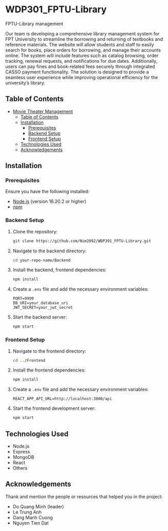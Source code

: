 # WDP301_FPTU-Library

FPTU-Library management

Our team is developing a comprehensive library management system for FPT University to streamline the borrowing and returning of textbooks and reference materials. The website will allow students and staff to easily search for books, place orders for borrowing, and manage their accounts online. The system will include features such as catalog browsing, order tracking, renewal requests, and notifications for due dates. Additionally, users can pay fines and book-related fees securely through integrated CASSO payment functionality. The solution is designed to provide a seamless user experience while improving operational efficiency for the university’s library.

## Table of Contents

- [Movie Theater Management](#movie-theater-management)
  - [Table of Contents](#table-of-contents)
  - [Installation](#installation)
    - [Prerequisites](#prerequisites)
    - [Backend Setup](#backend-setup)
    - [Frontend Setup](#frontend-setup)
  - [Technologies Used](#technologies-used)
  - [Acknowledgements](#acknowledgements)

## Installation

### Prerequisites

Ensure you have the following installed:

- [Node.js](https://nodejs.org/) (version 16.20.2 or higher)
- [npm](https://www.npmjs.com/)

### Backend Setup

1. Clone the repository:

   ```sh
   git clone https://github.com/Nim2092/WDP391_FPTU-Library.git
   ```

2. Navigate to the backend directory:

   ```sh
   cd your-repo-name/Backend
   ```

3. Install the backend, frontend dependencies:

   ```sh
   npm install
   ```

4. Create a `.env` file and add the necessary environment variables:

   ```env
   PORT=9999
   DB_URI=your_database_uri
   JWT_SECRET=your_jwt_secret
   ```

5. Start the backend server:

   ```sh
   npm start
   ```

### Frontend Setup

1. Navigate to the frontend directory:

   ```sh
   cd ../Frontend
   ```

2. Install the frontend dependencies:

   ```sh
   npm install
   ```

3. Create a `.env` file and add the necessary environment variables:

   ```env
   REACT_APP_API_URL=http://localhost:3000/api
   ```

4. Start the frontend development server:

   ```sh
   npm start
   ```

## Technologies Used

- Node.js
- Express
- MongoDB
- React
- Others

## Acknowledgements

Thank and mention the people or resources that helped you in the project:

- Do Quang Minh (leader)
- Le Trung Anh
- Dang Manh Cuong
- Nguyen Tien Dat
